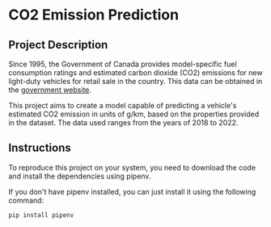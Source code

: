 # CO2 Emission Prediction
## Project Description
Since 1995, the Government of Canada provides model-specific fuel consumption ratings and estimated carbon dioxide (CO2) emissions for new light-duty vehicles for retail sale in the country. This data can be obtained in the [government website](https://open.canada.ca/data/en/dataset/98f1a129-f628-4ce4-b24d-6f16bf24dd64). 

This project aims to create a model capable of predicting a vehicle's estimated CO2 emission in units of g/km, based on the properties provided in the dataset. The data used ranges from the years of 2018 to 2022.

## Instructions
To reproduce this project on your system, you need to download the code and install the dependencies using pipenv.

If you don't have pipenv installed, you can just install it using the following command:

```
pip install pipenv
```